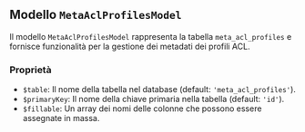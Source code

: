 ## Modello `MetaAclProfilesModel`

Il modello `MetaAclProfilesModel`  rappresenta la tabella `meta_acl_profiles` e fornisce funzionalità per la gestione dei metadati dei profili ACL.

### Proprietà

* `$table`: Il nome della tabella nel database (default: `'meta_acl_profiles'`).
* `$primaryKey`: Il nome della chiave primaria nella tabella (default: `'id'`).
* `$fillable`: Un array dei nomi delle colonne che possono essere assegnate in massa.
